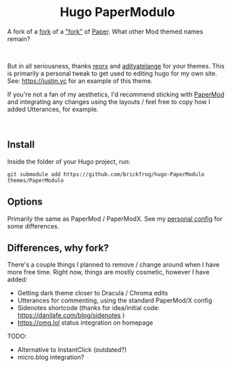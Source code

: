 <h1 align=center>Hugo PaperModulo </h1> 

A fork of a [fork](https://github.com/reorx/hugo-PaperModX) of a ["fork"](https://github.com/adityatelange/hugo-PaperMod) of [Paper](https://github.com/nanxiaobei/hugo-paper). What other Mod themed names remain?

<br>


But in all seriousness, thanks [reorx](https://www.github.com/reorx/) and [adityatelange](https://github.com/adityatelange/) for your themes. This is primarily a personal tweak to get used to editing hugo for my own site. See: https://justin.vc for an example of this theme. 

If you're not a fan of my aesthetics, I'd recommend sticking with [PaperMod](https://github.com/adityatelange/hugo-PaperMod) and integrating any changes using the layouts / feel free to copy how I added Utterances, for example.

<br>

## Install

Inside the folder of your Hugo project, run:
```
git submodule add https://github.com/brickfrog/hugo-PaperModulo themes/PaperModulo
```

## Options

Primarily the same as PaperMod / PaperModX. See my [personal config](https://github.com/brickfrog/justin.vc/blob/master/config.yml) for some differences.

## Differences, why fork?

There's a couple things I planned to remove / change around when I have more free time. Right now, things are mostly cosmetic, however I have added:

* Getting dark theme closer to Dracula / Chroma edits
* Utterances for commenting, using the standard PaperMod/X config
* Sidenotes shortcode (thanks for idea/initial code: https://danilafe.com/blog/sidenotes )
* https://omg.lol status integration on homepage

TODO:

* Alternative to InstantClick (outdated?)
* micro.blog integration?